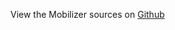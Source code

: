 
<!--
FrozenIsBool False
-->

View the Mobilizer sources on [Github](https://github.com/Ledoux/ShareYourSystem/tree/master/ShareYourSystem/Walkers/Installer)

